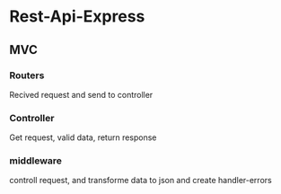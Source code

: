 # Rest-Api-Express

## MVC

### Routers

Recived request and send to controller

### Controller 

Get request, valid data, return response


### middleware

controll request, and transforme data to json and create handler-errors
